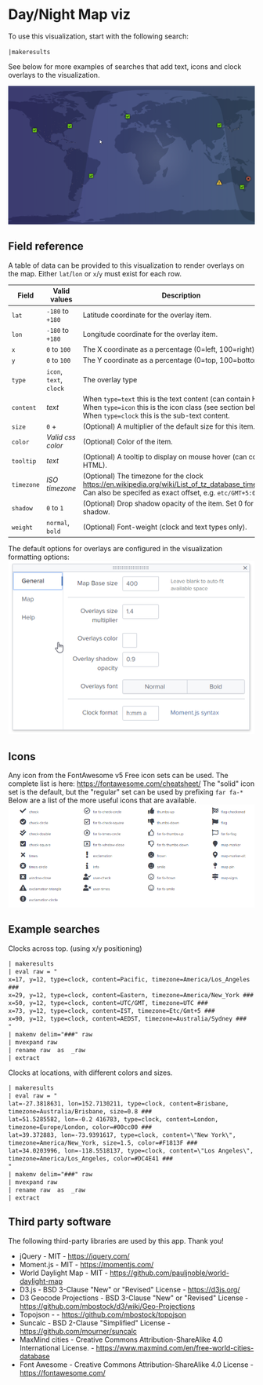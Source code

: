 # Day/Night Map viz

To use this visualization, start with the following search:

`|makeresults`

See below for more examples of searches that add text, icons and clock overlays to the visualization.

![screenshot](https://raw.githubusercontent.com/ChrisYounger/day_night_map_viz/master/static/example1.png)


## Field reference
A table of data can be provided to this visualization to render overlays on the map. Either `lat`/`lon` or `x`/`y` must exist for each row.

|Field|Valid values|Description|
| --- | --- | --- |
|`lat`|`-180` to `+180`|Latitude coordinate for the overlay item.|
|`lon`|`-180` to `+180`|Longitude coordinate for the overlay item.|
|`x`|`0` to `100`|The X coordinate as a percentage (0=left, 100=right).|
|`y`|`0` to `100`|The Y coordinate as a percentage (0=top, 100=bottom).|
|`type`|`icon`, `text`, `clock`|The overlay type|
|`content`|*text*|When `type=text` this is the text content (can contain HTML). When `type=icon` this is the icon class (see section below). When `type=clock` this is the sub-text content.|
|`size`|`0` +|(Optional) A multiplier of the default size for this item.|
|`color`|*Valid css color*|(Optional) Color of the item.|
|`tooltip`|*text*|(Optional) A tooltip to display on mouse hover (can contain HTML).|
|`timezone`|*ISO timezone*|(Optional) The timezone for the clock https://en.wikipedia.org/wiki/List_of_tz_database_time_zones Can also be specifed as exact offset, e.g. `etc/GMT+5:00`|
|`shadow`|`0` to `1`|(Optional) Drop shadow opacity of the item. Set 0 for no shadow.|
|`weight`|`normal`, `bold`|(Optional) Font-weight (clock and text types only).|

The default options for overlays are configured in the visualization formatting options:
![screenshot](https://raw.githubusercontent.com/ChrisYounger/day_night_map_viz/master/static/options.png)

## Icons
Any icon from the FontAwesome v5 Free icon sets can be used. The complete list is here: https://fontawesome.com/cheatsheet/
The "solid" icon set is the default, but the "regular" set can be used by prefixing `far fa-*`
Below are a list of the more useful icons that are available.
![screenshot](https://raw.githubusercontent.com/ChrisYounger/day_night_map_viz/master/static/icons.png)


## Example searches

Clocks across top. (using x/y positioning)

    | makeresults   
    | eval raw = "
    x=17, y=12, type=clock, content=Pacific, timezone=America/Los_Angeles ### 
    x=29, y=12, type=clock, content=Eastern, timezone=America/New_York ### 
    x=50, y=12, type=clock, content=UTC/GMT, timezone=UTC ### 
    x=73, y=12, type=clock, content=IST, timezone=Etc/Gmt+5 ### 
    x=90, y=12, type=clock, content=AEDST, timezone=Australia/Sydney ### 
    "
    | makemv delim="###" raw
    | mvexpand raw 
    | rename raw  as  _raw 
    | extract 


Clocks at locations, with different colors and sizes.

    | makeresults   
    | eval raw = "
    lat=-27.3818631, lon=152.7130211, type=clock, content=Brisbane, timezone=Australia/Brisbane, size=0.8 ### 
    lat=51.5285582, lon=-0.2 416783, type=clock, content=London, timezone=Europe/London, color=#00cc00 ### 
    lat=39.372883, lon=-73.9391617, type=clock, content=\"New York\", timezone=America/New_York, size=1.5, color=#F1813F ### 
    lat=34.0203996, lon=-118.5518137, type=clock, content=\"Los Angeles\", timezone=America/Los_Angeles, color=#DC4E41 ### 
    "
    | makemv delim="###" raw
    | mvexpand raw 
    | rename raw  as  _raw 
    | extract 



## Third party software

The following third-party libraries are used by this app. Thank you!

* jQuery - MIT - https://jquery.com/
* Moment.js - MIT - https://momentjs.com/
* World Daylight Map - MIT - https://github.com/pauljnoble/world-daylight-map
* D3.js - BSD 3-Clause "New" or "Revised" License - https://d3js.org/
* D3 Geocode Projections - BSD 3-Clause "New" or "Revised" License - https://github.com/mbostock/d3/wiki/Geo-Projections
* Topojson - - https://github.com/mbostock/topojson
* Suncalc - BSD 2-Clause "Simplified" License - https://github.com/mourner/suncalc
* MaxMind cities - Creative Commons Attribution-ShareAlike 4.0 International License. - https://www.maxmind.com/en/free-world-cities-database
* Font Awesome - Creative Commons Attribution-ShareAlike 4.0 License - https://fontawesome.com/
